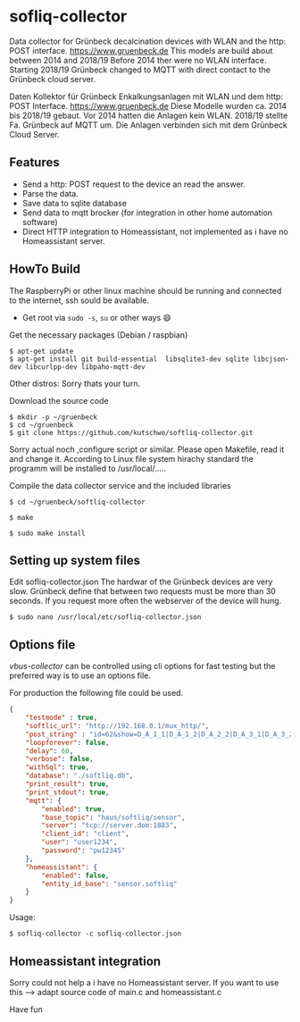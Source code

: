 # sofliq-collector
Data collector for Grünbeck decalcination devices with WLAN and the http: POST interface.
https://www.gruenbeck.de
This models are build about between 2014 and 2018/19
Before 2014 ther were no WLAN interface.
Starting 2018/19 Grünbeck changed to MQTT with direct contact to the Grünbeck cloud server.

Daten Kollektor für Grünbeck Enkalkungsanlagen mit WLAN und dem http: POST Interface.
https://www.gruenbeck.de
Diese Modelle wurden ca. 2014 bis 2018/19 gebaut.
Vor 2014 hatten die Anlagen kein WLAN.
2018/19 stellte Fa. Grünbeck auf MQTT um. Die Anlagen verbinden sich mit dem Grünbeck Cloud Server.

## Features
* Send a http: POST request to the device an read the answer.
* Parse the data.
* Save data to sqlite database
* Send data to mqtt brocker (for integration in other home automation software)
* Direct HTTP integration to Homeassistant, not implemented as i have no Homeassistant server.



## HowTo Build
The RaspberryPi or other linux machine should be running and connected to the internet, ssh sould be available.

* Get root via `sudo -s`, `su` or other ways :smile:

Get the necessary packages (Debian / raspbian)
```shell
$ apt-get update
$ apt-get install git build-essential  libsqlite3-dev sqlite libcjson-dev libcurlpp-dev libpaho-mqtt-dev
```

Other distros: Sorry thats your turn.

Download the source code
```shell
$ mkdir -p ~/gruenbeck
$ cd ~/gruenbeck
$ git clone https://github.com/kutschwo/softliq-collector.git 
```

Sorry actual noch ,configure script or similar.
Please open Makefile, read it and change it.
According to Linux file system hirachy standard the programm will be installed to /usr/local/.....

Compile the data collector service and the included libraries
```shell
$ cd ~/gruenbeck/softliq-collector

$ make

$ sudo make install

```


## Setting up system files

Edit sofliq-collector.json
The hardwar of the Grünbeck devices are very slow.
Grünbeck define that between two requests must be more than 30 seconds.
If you request more often the webserver of the device will hung.

```shell
$ sudo nano /usr/local/etc/sofliq-collector.json
```



## Options file

*vbus-collector* can be controlled using cli options for fast testing but the preferred way is to use an options file.

For production the following file could be used.
```json
{
    "testmode" : true,
    "softlic_url": "http://192.168.0.1/mux_http/",
    "post_string" : "id=62&show=D_A_1_1|D_A_1_2|D_A_2_2|D_A_3_1|D_A_3_2|D_Y_1|D_A_1_3|D_A_2_3|D_Y_5|D_B_1|D_Y_4_1|D_Y_4_2|D_Y_4_3|D_Y_4_4|D_Y_4_5|D_Y_4_6|D_Y_4_7|D_Y_4_8|D_Y_4_9|D_Y_4_10|D_Y_2_1|D_Y_2_2|D_Y_2_3|D_Y_2_4|D_Y_2_5|D_Y_2_6|D_Y_2_7|D_Y_2_8|D_Y_2_9|D_Y_2_10~",
    "loopforever": false,
    "delay": 60,
    "verbose": false,
    "withSql": true,
    "database": "./softliq.db",
    "print_result": true,
    "print_stdout": true,
    "mqtt": {
        "enabled": true,
        "base_topic": "haus/softliq/sensor",
        "server": "tcp://server.dom:1883",
        "client_id": "client",
        "user": "user1234",
        "password": "pw12345"
    },
    "homeassistant": {
        "enabled": false,
        "entity_id_base": "sensor.softliq"
    }
}

```

Usage:
```shell
$ sofliq-collector -c sofliq-collector.json
```

## Homeassistant integration

Sorry could not help a i have no Homeassistant server.
If you want to use this --> adapt source code of main.c and homeassistant.c


Have fun
